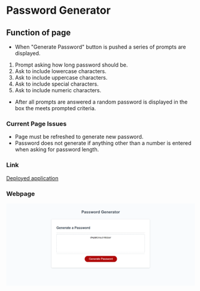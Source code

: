 # Password Generator

## Function of page
* When "Generate Password" button is pushed a series of prompts are displayed.
1. Prompt asking how long password should be.
2. Ask to include lowercase characters.
3. Ask to include uppercase characters.
4. Ask to include special characters.
5. Ask to include numeric characters.
* After all prompts are answered a random password is displayed in the box the meets prompted criteria.

### Current Page Issues

* Page must be refreshed to generate new password.
* Password does not generate if anything other than a number is entered when asking for password length.

### Link

[Deployed application](https://corycalaway.github.io/password-generator/)

### Webpage

![Screenshot-of-website](assets/webpage.png)